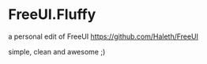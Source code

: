 FreeUI.Fluffy
=============

a personal edit of FreeUI https://github.com/Haleth/FreeUI

simple, clean and awesome ;)
